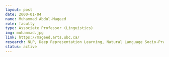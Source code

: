 ```yaml
---
layout: post
date: 2000-01-04
name: Muhammad Abdul-Mageed
role: faculty
type: Associate Professor (Linguistics)
img: muhammad.jpg
link: https://mageed.arts.ubc.ca/
research: NLP, Deep Representation Learning, Natural Language Socio-Pragmatics
status: active
---
```


